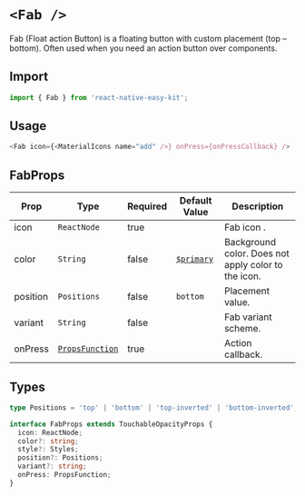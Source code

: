 # `<Fab />`

Fab (Float action Button) is a floating button with custom placement (top – bottom). Often used when you need an action button over components.

## Import

```ts
import { Fab } from 'react-native-easy-kit';
```

## Usage

```ts
<Fab icon={<MaterialIcons name="add" />} onPress={onPressCallback} />
```

## FabProps

| Prop     | Type                             | Required | Default Value               | Description                                         |
| -------- | -------------------------------- | -------- | --------------------------- | --------------------------------------------------- |
| icon     | `ReactNode`                      | true     |                             | Fab icon .                                          |
| color    | `String`                         | false    | [`$primary`](docs/Theme.md) | Background color. Does not apply color to the icon. |
| position | `Positions`                      | false    | `bottom`                    | Placement value.                                    |
| variant  | `String`                         | false    |                             | Fab variant scheme.                                 |
| onPress  | [`PropsFunction`](docs/Types.md) | true     |                             | Action callback.                                    |

## Types

```ts
type Positions = 'top' | 'bottom' | 'top-inverted' | 'bottom-inverted';
```

```ts
interface FabProps extends TouchableOpacityProps {
  icon: ReactNode;
  color?: string;
  style?: Styles;
  position?: Positions;
  variant?: string;
  onPress: PropsFunction;
}
```
